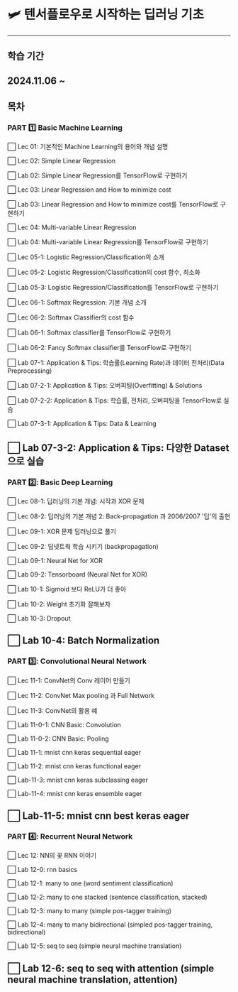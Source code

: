 # 🛩 텐서플로우로 시작하는 딥러닝 기초
---
## 학습 기간
2024.11.06 ~
---
## 목차
### PART 1️⃣ Basic Machine Learning
⬜ Lec 01: 기본적인 Machine Learning의 용어와 개념 설명

⬜ Lec 02: Simple Linear Regression

⬜ Lab 02: Simple Linear Regression를 TensorFlow로 구현하기

⬜ Lec 03: Linear Regression and How to minimize cost

⬜ Lab 03: Linear Regression and How to minimize cost를 TensorFlow로 구현하기

⬜ Lec 04: Multi-variable Linear Regression

⬜ Lab 04: Multi-variable Linear Regression를 TensorFlow로 구현하기

⬜ Lec 05-1: Logistic Regression/Classification의 소개

⬜ Lec 05-2: Logistic Regression/Classification의 cost 함수, 최소화

⬜ Lab 05-3: Logistic Regression/Classification를 TensorFlow로 구현하기

⬜ Lec 06-1: Softmax Regression: 기본 개념 소개

⬜ Lec 06-2: Softmax Classifier의 cost 함수

⬜ Lab 06-1: Softmax classifier를 TensorFlow로 구현하기

⬜ Lab 06-2: Fancy Softmax classifier를 TensorFlow로 구현하기

⬜ Lab 07-1: Application & Tips: 학습률(Learning Rate)과 데이터 전처리(Data Preprocessing)

⬜ Lab 07-2-1: Application & Tips: 오버피팅(Overfitting) & Solutions

⬜ Lab 07-2-2: Application & Tips: 학습률, 전처리, 오버피팅을 TensorFlow로 실습

⬜ Lab 07-3-1: Application & Tips: Data & Learning

⬜ Lab 07-3-2: Application & Tips: 다양한 Dataset으로 실습
---
### PART 2️⃣: Basic Deep Learning
⬜ Lec 08-1: 딥러닝의 기본 개념: 시작과 XOR 문제

⬜ Lec 08-2: 딥러닝의 기본 개념 2: Back-propagation 과 2006/2007 '딥'의 출현

⬜ Lec 09-1: XOR 문제 딥러닝으로 풀기

⬜ Lec 09-2: 딥넷트웍 학습 시키기 (backpropagation)

⬜ Lab 09-1: Neural Net for XOR

⬜ Lab 09-2: Tensorboard (Neural Net for XOR)

⬜ Lab 10-1: Sigmoid 보다 ReLU가 더 좋아

⬜ Lab 10-2: Weight 초기화 잘해보자

⬜ Lab 10-3: Dropout

⬜ Lab 10-4: Batch Normalization
---
### PART 3️⃣: Convolutional Neural Network
⬜ Lec 11-1: ConvNet의 Conv 레이어 만들기

⬜ Lec 11-2: ConvNet Max pooling 과 Full Network

⬜ Lec 11-3: ConvNet의 활용 예

⬜ Lab 11-0-1: CNN Basic: Convolution

⬜ Lab 11-0-2: CNN Basic: Pooling

⬜ Lab 11-1: mnist cnn keras sequential eager

⬜ Lab 11-2: mnist cnn keras functional eager

⬜ Lab-11-3: mnist cnn keras subclassing eager

⬜ Lab-11-4: mnist cnn keras ensemble eager

⬜ Lab-11-5: mnist cnn best keras eager
---
### PART 4️⃣: Recurrent Neural Network
⬜ Lec 12: NN의 꽃 RNN 이야기

⬜ Lab 12-0: rnn basics

⬜ Lab 12-1: many to one (word sentiment classification)

⬜ Lab 12-2: many to one stacked (sentence classification, stacked)

⬜ Lab 12-3: many to many (simple pos-tagger training)

⬜ Lab 12-4: many to many bidirectional (simpled pos-tagger training, bidirectional)

⬜ Lab 12-5: seq to seq (simple neural machine translation)

⬜ Lab 12-6: seq to seq with attention (simple neural machine translation, attention)
---
